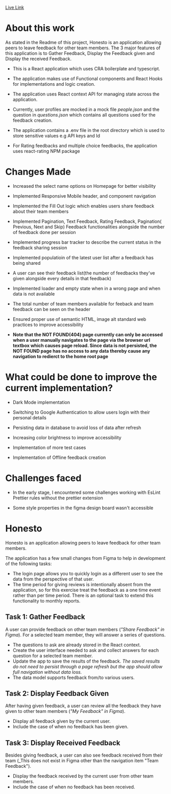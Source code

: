
 [Live Link](https://th-demo.vercel.app/)

# About this work

As stated in the Readme of this project, Honesto is an application allowing peers to leave feedback for other team members. The 3 major features of this application is to Gather Feedback, Display the Feedback given and Display the received Feedback.

- This is a React application which uses CRA boilerplate and typescript.

- The application makes use of Functional components and React Hooks for implementations and logic creation.

- The application uses React context API for managing state across the application.

- Currently, user profiles are mocked in a mock file _people.json_ and the question in _questions.json_ which contains all questions used for the feedback creation.

- The application contains a .env file in the root directory which is used to store sensitive values e.g API keys and Id

- For Rating feedbacks and multiple choice feedbacks, the application uses react-rating NPM package

# Changes Made

- Increased the select name options on Homepage for better visibility

- Implemented Responsive Mobile header, and component navigation

- Implemented the Fill Out logic which enables users share feedback about their team members

- Implemented Pagination, Text Feedback, Rating Feedback, Pagination( Previous, Next and Skip) Feedback functionalities alongside the number of feedback done per session

- Implemented progress bar tracker to describe the current status in the feedback sharing session

- Implemented populatioin of the latest user list after a feedback has being shared

- A user can see their feedback list(the number of feedbacks they've given alongside every details in that feedback)

- Implemented loader and empty state when in a wrong page and when data is not available

- The total number of team members available for feeback and team feedback can be seen on the header

- Ensured proper use of semantic HTML, image alt standard web practices to improve accessibility

- **Note that the NOT FOUND(404) page currently can only be accessed when a user manually navigates to the page via the browser url textbox which causes page reload. Since data is not persisted, the NOT FOUND page has no access to any data thereby cause any navigation to redierct to the home root page**


# What could be done to improve the current implementation?

* Dark Mode implementation

* Switching to Google Authentication to allow users login with their personal details

* Persisting data in database to avoid loss of data after refresh

* Increasing color brightness to improve accessibility

* Implementation of more test cases

* Implementation of Offline feedback creation


# Challenges faced

* In the early stage, I encountered some challenges working with EsLint Prettier rules without the prettier extension

* Some style properties in the figma design board wasn't accessible



# Honesto 

Honesto is an application allowing peers to leave feedback for other team members. 


The application has a few small changes from Figma to help in development of the following tasks:

- The login page allows you to quickly login as a different user to see the data from the perspective of that user.
- The time period for giving reviews is intentionally absent from the application, so for this exercise treat the feedback as a one time event rather than per time period. There is an optional task to extend this functionality to monthly reports.

## Task 1: Gather Feedback

A user can provide feedback on other team members (_"Share Feedback" in Figma_). For a selected team member, they will answer a series of questions.

- The questions to ask are already stored in the React context.
- Create the user interface needed to ask and collect answers for each question for a selected team member.
- Update the app to save the results of the feedback. _The saved results do not need to persist through a page refresh but the app should allow full navigation without data loss._
- The data model supports feedback from/to various users.

## Task 2: Display Feedback Given

After having given feedback, a user can review all the feedback they have given to other team members (_"My Feedback" in Figma_).

- Display all feedback given by the current user.
- Include the case of when no feedback has been given.

## Task 3: Display Received Feedback

Besides giving feedback, a user can also see feedback received from their team (_This does not exist in Figma other than the navigation item "Team Feedback").

- Display the feedback received by the current user from other team members.
- Include the case of when no feedback has been received.

